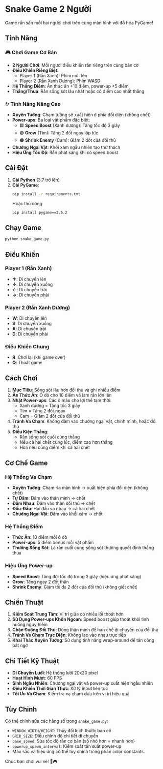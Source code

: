 # Snake Game 2 Người

Game rắn săn mồi hai người chơi trên cùng màn hình với đồ họa PyGame!

## Tính Năng

### 🎮 Chơi Game Cơ Bản

- **2 Người Chơi**: Mỗi người điều khiển rắn riêng trên cùng bàn cờ
- **Điều Khiển Riêng Biệt**:
  - Player 1 (Rắn Xanh): Phím mũi tên
  - Player 2 (Rắn Xanh Dương): Phím WASD
- **Hệ Thống Điểm**: Ăn thức ăn +10 điểm, power-up +5 điểm
- **Thắng/Thua**: Rắn sống sót lâu nhất hoặc có điểm cao nhất thắng

### ✨ Tính Năng Nâng Cao

- **Xuyên Tường**: Chạm tường sẽ xuất hiện ở phía đối diện (không chết)
- **Power-ups**: Ba loại vật phẩm đặc biệt:
  - 🟦 **Speed Boost** (Xanh dương): Tăng tốc độ 3 giây
  - 🟣 **Grow** (Tím): Tăng 2 đốt ngay lập tức
  - 🟠 **Shrink Enemy** (Cam): Giảm 2 đốt của đối thủ
- **Chướng Ngại Vật**: Khối xám ngẫu nhiên tạo thử thách
- **Hiệu Ứng Tốc Độ**: Rắn phát sáng khi có speed boost

## Cài Đặt

1. **Cài Python** (3.7 trở lên)
2. **Cài PyGame**:
   ```bash
   pip install -r requirements.txt
   ```
   Hoặc thủ công:
   ```bash
   pip install pygame==2.5.2
   ```

## Chạy Game

```bash
python snake_game.py
```

## Điều Khiển

### Player 1 (Rắn Xanh)

- **↑**: Di chuyển lên
- **↓**: Di chuyển xuống
- **←**: Di chuyển trái
- **→**: Di chuyển phải

### Player 2 (Rắn Xanh Dương)

- **W**: Di chuyển lên
- **S**: Di chuyển xuống
- **A**: Di chuyển trái
- **D**: Di chuyển phải

### Điều Khiển Chung

- **R**: Chơi lại (khi game over)
- **Q**: Thoát game

## Cách Chơi

1. **Mục Tiêu**: Sống sót lâu hơn đối thủ và ghi nhiều điểm
2. **Ăn Thức Ăn**: Ô đỏ cho 10 điểm và làm rắn lớn lên
3. **Nhặt Power-ups**: Các ô màu cho lợi thế tạm thời:
   - Xanh dương = Tăng tốc 3 giây
   - Tím = Tăng 2 đốt ngay
   - Cam = Giảm 2 đốt của đối thủ
4. **Tránh Va Chạm**: Không đâm vào chướng ngại vật, chính mình, hoặc đối thủ
5. **Điều Kiện Thắng**:
   - Rắn sống sót cuối cùng thắng
   - Nếu cả hai chết cùng lúc, điểm cao hơn thắng
   - Hòa nếu cùng điểm khi cả hai chết

## Cơ Chế Game

### Hệ Thống Va Chạm

- **Xuyên Tường**: Chạm rìa màn hình → xuất hiện phía đối diện (không chết)
- **Tự Đâm**: Đâm vào thân mình → chết
- **Đâm Nhau**: Đâm vào thân đối thủ → chết
- **Đầu-Đầu**: Hai đầu va nhau → cả hai chết
- **Chướng Ngại Vật**: Đâm vào khối xám → chết

### Hệ Thống Điểm

- **Thức Ăn**: 10 điểm mỗi ô đỏ
- **Power-ups**: 5 điểm bonus mỗi vật phẩm
- **Thưởng Sống Sót**: Là rắn cuối cùng sống sót thường quyết định thắng thua

### Hiệu Ứng Power-up

- **Speed Boost**: Tăng đôi tốc độ trong 3 giây (hiệu ứng phát sáng)
- **Grow**: Tăng ngay 2 đốt thân
- **Shrink Enemy**: Giảm tối đa 2 đốt của đối thủ (không giết chết)

## Chiến Thuật

1. **Kiểm Soát Trung Tâm**: Vị trí giữa có nhiều lối thoát hơn
2. **Sử Dụng Power-ups Khôn Ngoan**: Speed boost giúp thoát khỏi tình huống nguy hiểm
3. **Chặn Đường Đối Thủ**: Dùng thân mình để hạn chế di chuyển của đối thủ
4. **Tránh Va Chạm Trực Diện**: Không lao vào nhau trực tiếp
5. **Khai Thác Xuyên Tường**: Sử dụng tính năng wrap-around để tấn công bất ngờ

## Chi Tiết Kỹ Thuật

- **Di Chuyển Lưới**: Hệ thống lưới 20x20 pixel
- **Hoạt Hình Mượt**: 60 FPS
- **Sinh Ngẫu Nhiên**: Chướng ngại vật và power-up xuất hiện ngẫu nhiên
- **Điều Khiển Thời Gian Thực**: Xử lý input liên tục
- **Tối Ưu Va Chạm**: Kiểm tra va chạm dựa trên vị trí hiệu quả

## Tùy Chỉnh

Có thể chỉnh sửa các hằng số trong `snake_game.py`:

- `WINDOW_WIDTH/HEIGHT`: Thay đổi kích thước bàn cờ
- `GRID_SIZE`: Điều chỉnh độ chi tiết di chuyển
- `base_speed`: Sửa tốc độ rắn cơ bản (số nhỏ hơn = nhanh hơn)
- `powerup_spawn_interval`: Kiểm soát tần suất power-up
- Màu sắc và hiệu ứng có thể tùy chỉnh trong phần color constants

Chúc bạn chơi vui vẻ! 🐍🎮

